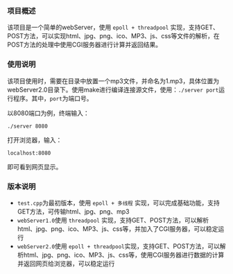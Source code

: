 ### 项目概述

该项目是一个简单的webServer，使用 `epoll + threadpool` 实现，支持GET、POST方法，可以实现html、jpg、png、ico、MP3、js、css等文件的解析，在POST方法的处理中使用CGI服务器进行计算并返回结果。

### 使用说明

该项目使用时，需要在目录中放置一个mp3文件，并命名为1.mp3，具体位置为webServer2.0目录下。使用make进行编译连接源文件，使用：`./server port`运行程序。其中，`port`为端口号。

以8080端口为例，终端输入：

```
./server 8080
```

打开浏览器，输入：

```
localhost:8080
```

即可看到网页显示。

### 版本说明

- `test.cpp`为最初版本，使用 `epoll + 多线程` 实现，可以完成基础功能，支持GET方法，可传输html、jpg、png、mp3
- `webServer1.0`使用 `threadpool` 实现，支持GET、POST方法，可以解析html、jpg、png、ico、MP3、js、css等，并加入了CGI服务器，可以稳定运行
- `webServer2.0`使用 `epoll + threadpool`实现，支持GET、POST方法，可以解析html、jpg、png、ico、MP3、js、css等，使用CGI服务器进行数据的计算并返回网页给浏览器，可以稳定运行
